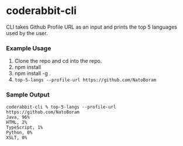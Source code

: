 # coderabbit-cli

CLI takes Github Profile URL as an input and prints the top 5 languages used by the user.

### Example Usage 
1. Clone the repo and cd into the repo.
2. npm install
3. npm install -g .
4. `top-5-langs --profile-url https://github.com/NatoBoram`


### Sample Output
```
coderabbit-cli % top-5-langs --profile-url https://github.com/NatoBoram
Java, 96%
HTML, 2%
TypeScript, 1%
Python, 0%
XSLT, 0%
```
